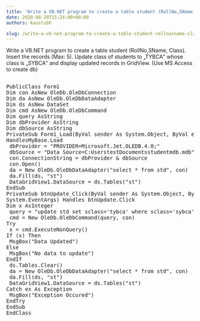 ```yaml
---
title: 'Write a VB.NET program to create a table student (RollNo,SName, Class). Insert the records (Max: 5). Update class of students to „TYBCA‟ whose class is „SYBCA‟ and display updated records in GridView. (Use MS Access to create db)'
date: 2020-08-28T15:24:00+00:00
authors: kaustubh

slug: /write-a-vb-net-program-to-create-a-table-student-rollnosname-class-insert-the-records-max-5-update-class-of-students-to-tybca-whose-class-is-sybca-and-disp/
---
```

Write a VB.NET program to create a table student (RollNo,SName, Class). Insert the records (Max: 5). Update class of students to „TYBCA‟ whose class is „SYBCA‟ and display updated records in GridView. (Use MS Access to create db) 

<pre><br />PublicClass Form1<br />Dim con AsNew OleDb.OleDbConnection<br />Dim da AsNew OleDb.OleDbDataAdapter<br />Dim ds AsNew DataSet<br />Dim cmd AsNew OleDb.OleDbCommand<br />Dim query AsString<br />Dim dbProvider AsString<br />Dim dbSource AsString<br />PrivateSub Form1_Load(ByVal sender As System.Object, ByVal e As System.EventArgs)<br />HandlesMyBase.Load<br /> dbProvider = "PROVIDER=Microsoft.Jet.OLEDB.4.0;"<br /> dbSource = "Data Source=C:UserstestDocumentsstudentmdb.mdb"<br /> con.ConnectionString = dbProvider & dbSource<br /> con.Open()<br /> da = New OleDb.OleDbDataAdapter("select * from std", con)<br /> da.Fill(ds, "st")<br /> DataGridView1.DataSource = ds.Tables("st")<br />EndSub<br />PrivateSub btnUpdate_Click(ByVal sender As System.Object, ByVal e As<br />System.EventArgs) Handles btnUpdate.Click<br />Dim x AsInteger<br /> query = "update std set sclass='tybca' where sclass='sybca'"<br /> cmd = New OleDb.OleDbCommand(query, con)<br />Try<br /> x = cmd.ExecuteNonQuery()<br />If (x) Then<br /> MsgBox("Data Updated")<br />Else<br /> MsgBox("No data to update")<br />EndIf<br /> ds.Tables.Clear()<br /> da = New OleDb.OleDbDataAdapter("select * from std", con)<br /> da.Fill(ds, "st")<br /> DataGridView1.DataSource = ds.Tables("st")<br />Catch ex As Exception<br /> MsgBox("Exception Occured")<br />EndTry<br />EndSub<br />EndClass<br /><br /></pre>